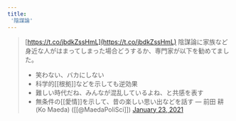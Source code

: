 ```yaml
---
title:
 '陰謀論'
---
```


> [https://t.co/jbdkZssHmL](https://t.co/jbdkZssHmL)
> 陰謀論に家族など身近な人がはまってしまった場合どうするか、専門家が以下を勧めてました。
>
> * 笑わない、バカにしない
> * 科学的[[根拠]]などを示しても逆効果
> * 難しい時代だね、みんなが混乱しているよね、と共感を表す
> * 無条件の[[愛情]]を示して、昔の楽しい思い出などを話す
> 	— 前田 耕 (Ko Maeda) ([[@MaedaPoliSci]])  [January 23, 2021](https://twitter.com/MaedaPoliSci/status/1353104445228412940?ref_src=twsrc%5Etfw)
